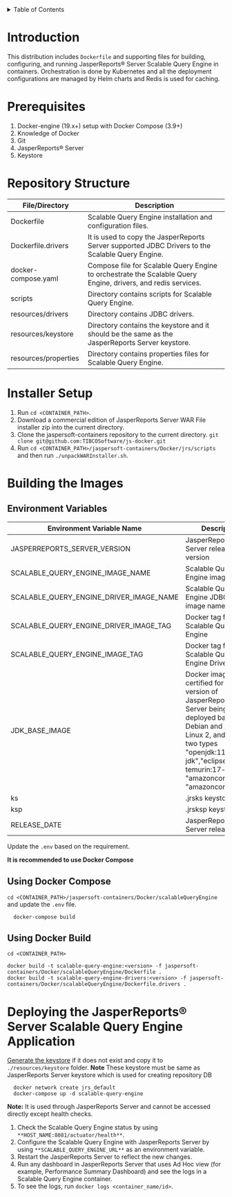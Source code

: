 <details>
<summary>Table of Contents</summary>
<!-- TOC -->
  
- [Introduction](#introduction) 
- [Prerequisites](#prerequisites)
- [Repository Structure](#repository-structure)
- [Installer Setup](#installer-setup)
- [Building the Images ](#building-the-images )
  - [Environment Variables](#environment-variables)
  - [Using Docker Compose](#using-docker-compose)
  - [Using Docker Build](#using-docker-build)
- [Deploying the JasperReports&reg; Server Scalable Query Engine Application](#deploying-the-jasperreports-server-scalable-query-engine-application)
  <!-- /TOC -->`
  </details>

# Introduction

This distribution includes `Dockerfile` and supporting files for building, configuring, and running JasperReports&reg; Server Scalable Query Engine in containers. Orchestration is done by Kubernetes
and all the deployment configurations are managed by Helm charts and Redis is used for caching.

 
# Prerequisites

1. Docker-engine (19.x+) setup with Docker Compose (3.9+)
1. Knowledge of Docker
1. Git
1. JasperReports&reg; Server
1. Keystore

# Repository Structure

| File/Directory | Description |
|------------| -------------|
| Dockerfile | Scalable Query Engine installation and configuration files. |
| Dockerfile.drivers | It is used to copy the JasperReports Server supported JDBC Drivers to the Scalable Query Engine. |
| docker-compose.yaml | Compose file for Scalable Query Engine to orchestrate the Scalable Query Engine, drivers, and redis services. |
| scripts | Directory contains scripts for Scalable Query Engine. |
| resources/drivers | Directory contains JDBC drivers. |
| resources/keystore | Directory contains the keystore and it should be the same as the JasperReports Server keystore. |
| resources/properties | Directory contains properties files for Scalable Query Engine. |


# Installer Setup

1. Run `cd <CONTAINER_PATH>`.
1. Download a commercial edition of JasperReports Server WAR File installer zip into the current directory.
1. Clone the jaspersoft-containers repository to the current directory.
   `git clone git@github.com:TIBCOSoftware/js-docker.git`
1. Run `cd <CONTAINER_PATH>/jaspersoft-containers/Docker/jrs/scripts` and then run `./unpackWARInstaller.sh`.


# Building the Images

## Environment Variables

| Environment Variable Name | Description | Default Value|
|------------| -------------|--------------|
|JASPERREPORTS_SERVER_VERSION | JasperReports Server release version | 8.2.0|
|SCALABLE_QUERY_ENGINE_IMAGE_NAME| Scalable Query Engine image name |scalable-query-engine|
|SCALABLE_QUERY_ENGINE_DRIVER_IMAGE_NAME| Scalable Query Engine JDBC drivers image name| scalable-query-engine-driver|
|SCALABLE_QUERY_ENGINE_DRIVER_IMAGE_TAG| Docker tag for Scalable Query Engine | 8.2.0|
|SCALABLE_QUERY_ENGINE_IMAGE_TAG| Docker tag for Scalable Query Engine Driver | 8.2.0|
|JDK_BASE_IMAGE | Docker image certified for the version of JasperReports Server being deployed based on Debian and Amazon Linux 2, and it is of two types "openjdk:11-jdk","eclipse-temurin:17-jdk"and "amazoncorretto:11", "amazoncorretto:17" |openjdk:11-jdk|
|ks | .jrsks keystore path |/etc/secrets/keystore|
|ksp | .jrsksp keystore path | /etc/secrets/keystore |
|RELEASE_DATE | JasperReports Server release date | Nov 14, 2021 |


Update the `.env` based on the requirement.

**It is recommended to use Docker Compose**

## Using Docker Compose

`cd <CONTAINER_PATH>/jaspersoft-containers/Docker/scalableQueryEngine` and update the `.env` file.


      docker-compose build

## Using Docker Build
``cd <CONTAINER_PATH>``

    docker build -t scalable-query-engine:<version> -f jaspersoft-containers/Docker/scalableQueryEngine/Dockerfile .
    docker build -t scalable-query-engine-drivers:<version> -f jaspersoft-containers/Docker/scalableQueryEngine/Dockerfile.drivers .


# Deploying the JasperReports&reg; Server Scalable Query Engine Application

[Generate the keystore](../jrs/#keystore-generation) if it does not exist and copy it to `./resources/keystore` folder.
**Note** These keystore must be same as JasperReports Server keystore which is used for creating repository DB

      docker network create jrs_default 
      docker-compose up -d scalable-query-engine

**Note:** It is used through JasperReports Server and cannot be accessed directly except health checks.


1. Check the Scalable Query Engine status by using `**HOST_NAME:8081/actuator/health**`.
1. Configure the Scalable Query Engine with JasperReports Server by using `**SCALABLE_QUERY_ENGINE_URL**` as an environment variable. 
1. Restart the JasperReports Server to reflect the new changes.
1. Run any dashboard in JasperReports Server that uses Ad Hoc view (for example, Performance Summary Dashboard) and see the logs in a Scalable Query Engine container.
1. To see the logs, run `docker logs <container_name/id>`.


